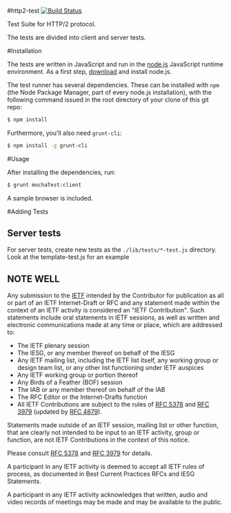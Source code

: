 #http2-test [![Build Status](https://travis-ci.org/http2/http2-test.png)](https://travis-ci.org/http2/http2-test)

Test Suite for HTTP/2 protocol.

The tests are divided into client and server tests. 

#Installation

The tests are written in JavaScript and run in the [node.js](http://nodejs.org/) JavaScript runtime
environment. As a first step, [download](http://nodejs.org/download/) and install node.js.

The test runner has several dependencies. These can be installed with `npm` (the Node Package
Manager, part of every node.js installation), with the following command issued in the root
directory of your clone of this git repo:

```bash
$ npm install
```

Furthermore, you'll also need `grunt-cli`:

```bash
$ npm install -g grunt-cli
```

#Usage

After installing the dependencies, run:

```bash
$ grunt mochaTest:client
```

A sample browser is included.

#Adding Tests

## Server tests
For server tests, create new tests as the `./lib/tests/*-test.js` directory. Look at the template-test.js for an example



NOTE WELL
---------

Any submission to the [IETF](http://www.ietf.org/) intended by the Contributor
for publication as all or part of an IETF Internet-Draft or RFC and any
statement made within the context of an IETF activity is considered an "IETF
Contribution". Such statements include oral statements in IETF sessions, as
well as written and electronic communications made at any time or place, which
are addressed to:

 * The IETF plenary session
 * The IESG, or any member thereof on behalf of the IESG
 * Any IETF mailing list, including the IETF list itself, any working group 
   or design team list, or any other list functioning under IETF auspices
 * Any IETF working group or portion thereof
 * Any Birds of a Feather (BOF) session
 * The IAB or any member thereof on behalf of the IAB
 * The RFC Editor or the Internet-Drafts function
 * All IETF Contributions are subject to the rules of 
   [RFC 5378](http://tools.ietf.org/html/rfc5378) and 
   [RFC 3979](http://tools.ietf.org/html/rfc3979) 
   (updated by [RFC 4879](http://tools.ietf.org/html/rfc4879)).

Statements made outside of an IETF session, mailing list or other function,
that are clearly not intended to be input to an IETF activity, group or
function, are not IETF Contributions in the context of this notice.

Please consult [RFC 5378](http://tools.ietf.org/html/rfc5378) and [RFC 
3979](http://tools.ietf.org/html/rfc3979) for details.

A participant in any IETF activity is deemed to accept all IETF rules of
process, as documented in Best Current Practices RFCs and IESG Statements.

A participant in any IETF activity acknowledges that written, audio and video
records of meetings may be made and may be available to the public.
